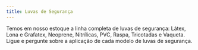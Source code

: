```yaml
---
title: Luvas de Segurança
---
```


Temos em nosso estoque a linha completa de luvas de segurança: Látex, Lona e Grafatex, Neoprene, Nitrílicas, PVC, Raspa, Tricotadas e Vaqueta. Ligue e pergunte sobre a aplicação de cada modelo de luvas de segurança.